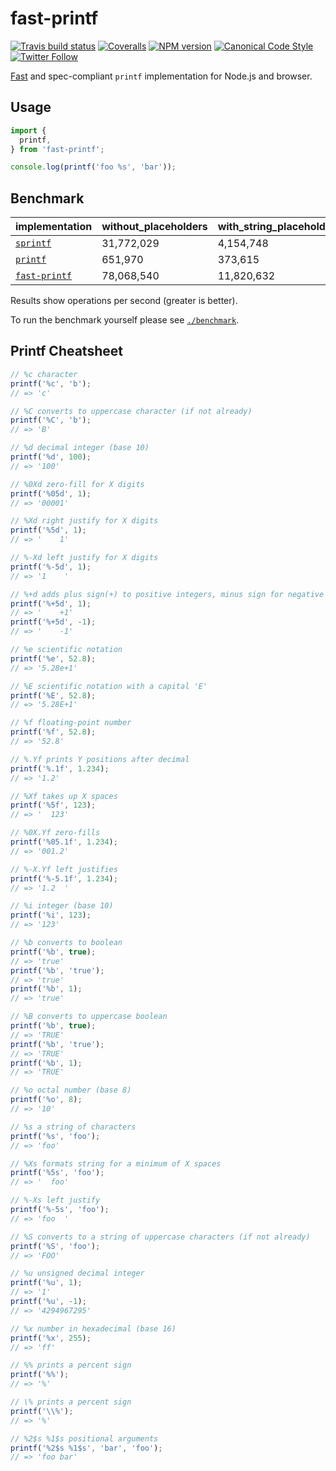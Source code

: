 # fast-printf

[![Travis build status](http://img.shields.io/travis/gajus/fast-printf/master.svg?style=flat-square)](https://travis-ci.org/gajus/fast-printf)
[![Coveralls](https://img.shields.io/coveralls/gajus/fast-printf.svg?style=flat-square)](https://coveralls.io/github/gajus/fast-printf)
[![NPM version](http://img.shields.io/npm/v/fast-printf.svg?style=flat-square)](https://www.npmjs.org/package/fast-printf)
[![Canonical Code Style](https://img.shields.io/badge/code%20style-canonical-blue.svg?style=flat-square)](https://github.com/gajus/canonical)
[![Twitter Follow](https://img.shields.io/twitter/follow/kuizinas.svg?style=social&label=Follow)](https://twitter.com/kuizinas)

[Fast](#benchmark) and spec-compliant `printf` implementation for Node.js and browser.

## Usage

```ts
import {
  printf,
} from 'fast-printf';

console.log(printf('foo %s', 'bar'));

```

## Benchmark

|**implementation**|**without_placeholders**|**with_string_placeholder**|**with_many_string_placeholders**|
|-|-|-|-|
|[`sprintf`](https://github.com/alexei/sprintf.js)|31,772,029|4,154,748|637,229|
|[`printf`](https://github.com/adaltas/node-printf)|651,970|373,615|160,795|
|[`fast-printf`](https://github.com/gajus/fast-printf)|78,068,540|11,820,632|2,552,386|

Results show operations per second (greater is better).

To run the benchmark yourself please see [`./benchmark`](./benchmark).

## Printf Cheatsheet

```ts
// %c character
printf('%c', 'b');
// => 'c'

// %C converts to uppercase character (if not already)
printf('%C', 'b');
// => 'B'

// %d decimal integer (base 10)
printf('%d', 100);
// => '100'

// %0Xd zero-fill for X digits
printf('%05d', 1);
// => '00001'

// %Xd right justify for X digits
printf('%5d', 1);
// => '    1'

// %-Xd left justify for X digits
printf('%-5d', 1);
// => '1    '

// %+d adds plus sign(+) to positive integers, minus sign for negative integers(-)
printf('%+5d', 1);
// => '    +1'
printf('%+5d', -1);
// => '    -1'

// %e scientific notation
printf('%e', 52.8);
// => '5.28e+1'

// %E scientific notation with a capital 'E'
printf('%E', 52.8);
// => '5.28E+1'

// %f floating-point number
printf('%f', 52.8);
// => '52.8'

// %.Yf prints Y positions after decimal
printf('%.1f', 1.234);
// => '1.2'

// %Xf takes up X spaces
printf('%5f', 123);
// => '  123'

// %0X.Yf zero-fills
printf('%05.1f', 1.234);
// => '001.2'

// %-X.Yf left justifies
printf('%-5.1f', 1.234);
// => '1.2  '

// %i integer (base 10)
printf('%i', 123);
// => '123'

// %b converts to boolean
printf('%b', true);
// => 'true'
printf('%b', 'true');
// => 'true'
printf('%b', 1);
// => 'true'

// %B converts to uppercase boolean
printf('%b', true);
// => 'TRUE'
printf('%b', 'true');
// => 'TRUE'
printf('%b', 1);
// => 'TRUE'

// %o octal number (base 8)
printf('%o', 8);
// => '10'

// %s a string of characters
printf('%s', 'foo');
// => 'foo'

// %Xs formats string for a minimum of X spaces
printf('%5s', 'foo');
// => '  foo'

// %-Xs left justify
printf('%-5s', 'foo');
// => 'foo  '

// %S converts to a string of uppercase characters (if not already)
printf('%S', 'foo');
// => 'FOO'

// %u unsigned decimal integer
printf('%u', 1);
// => '1'
printf('%u', -1);
// => '4294967295'

// %x number in hexadecimal (base 16)
printf('%x', 255);
// => 'ff'

// %% prints a percent sign
printf('%%');
// => '%'

// \% prints a percent sign
printf('\\%');
// => '%'

// %2$s %1$s positional arguments
printf('%2$s %1$s', 'bar', 'foo');
// => 'foo bar'

```
